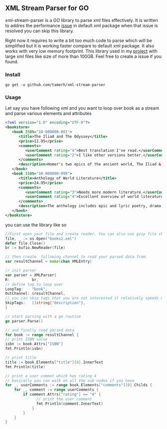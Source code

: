 ## XML Stream Parser for GO
xml-stream-parser is a GO library to parse xml files effectively. It is written to addres the performance [issue](https://github.com/golang/go/issues/21823) in default xml package when that issue is resolved you can skip this library.

Right now it requires to write a bit too much code to parse which will be simplified but it is working faster compare to default xml package. It also works with very low memory footprint. This library used in my [project](https://github.com/tamerh/biobtree) with large xml files like size of more than 100GB. Feel free to create a issue if you found.

### Install

```
go get -u github.com/tamerh/xml-stream-parser
```


### Usage

Let say you have following xml and you want to loop over book as a stream
and parse various elements and attributes

```xml
<?xml version="1.0" encoding="UTF-8"?>
<bookstore>
   <book ISBN="10-000000-001">
      <title>The Iliad and The Odyssey</title>
      <price>12.95</price>
      <comments>
         <userComment rating="4">Best translation I've read.</userComment>
         <userComment rating="2">I like other versions better.</userComment>
      </comments>
      <description>Homer's two epics of the ancient world, The Iliad & The Odyssey, tell stories as riveting today as when they were written between the eighth and ninth century B.C.</description>
   </book>
   <book ISBN="10-000000-999">
      <title>Anthology of World Literature</title>
      <price>24.95</price>
      <comments>
         <userComment rating="3">Needs more modern literature.</userComment>
         <userComment rating="4">Excellent overview of world literature.</userComment>
      </comments>
      <description>The anthology includes epic and lyric poetry, drama, and prose narrative, with many complete works and a focus on the most influential pieces and authors from each region and time period.</description>
   </book>
</bookstore>
```

you can use the library like so

```go
//First open your file and create reader. You can also use gzip file check tests
file, _ := os.Open("books2.xml")
defer file.Close()
br := bufio.NewReader(file)

// then create  following channel to read your parsed data from.
var resultChannel = make(chan XMLEntry)

// init parser
var parser = XMLParser{
R:          br, 
// define tag to loop over
LoopTag:    "book",
OutChannel: &resultChannel,
// you can skip tags that you are not interested it relatively speeds up the process
SkipTags:   []string{"description"}, 
}

// start parsing with a go routine
go parser.Parse()

// and finally read parsed data 
for book := range resultChannel {
// print ISBN value
isbn := book.Attrs["ISBN"]
fmt.Println(isbn)

// print title
title := book.Elements["title"][0].InnerText
fmt.Println(title)

// print a user commet which has rating 4
// basically you can walk on all the sub nodes if you have
for _, userComments := range book.Elements["comments"][0].Childs {
	for _, comment := range userComments {
		if comment.Attrs["rating"] == "4" {
			  // print the user comment
			  fmt.Println(comment.InnerText)
			}
		}
	}
}
```
